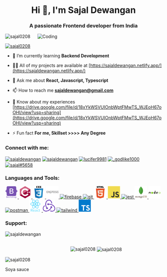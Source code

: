 <h1 align="center">Hi 👋, I'm Sajal Dewangan</h1>
<h3 align="center">A passionate Frontend developer from India</h3>
<img align="right" alt="Coding" width="400" src="https://cdn.dribbble.com/users/1162077/screenshots/3848914/programmer.gif" >

<p align="left"> <img src="https://komarev.com/ghpvc/?username=sajal0208&label=Profile%20views&color=0e75b6&style=flat" alt="sajal0208" /> </p>

<p align="left"> <a href="https://github.com/ryo-ma/github-profile-trophy"><img src="https://github-profile-trophy.vercel.app/?username=sajal0208" alt="sajal0208" /></a> </p>

- 🌱 I’m currently learning **Backend Development**

- 👨‍💻 All of my projects are available at [https://sajaldewangan.netlify.app/](https://sajaldewangan.netlify.app/)

- 💬 Ask me about **React, Javascript, Typescript**

- 📫 How to reach me **sajaldewangan@gmail.com**

- 📄 Know about my experiences [https://drive.google.com/file/d/18xYkWSVUIOnbWptFMwTS_WJEoH67oOHI/view?usp=sharing](https://drive.google.com/file/d/18xYkWSVUIOnbWptFMwTS_WJEoH67oOHI/view?usp=sharing)

- ⚡ Fun fact **For me, Skillset >>>> Any Degree**

<h3 align="left">Connect with me:</h3>
<p align="left">
<a href="https://linkedin.com/in/sajaldewangan" target="blank"><img align="center" src="https://raw.githubusercontent.com/rahuldkjain/github-profile-readme-generator/master/src/images/icons/Social/linked-in-alt.svg" alt="sajaldewangan" height="30" width="40" /></a>
<a href="https://instagram.com/sajaldewangan" target="blank"><img align="center" src="https://raw.githubusercontent.com/rahuldkjain/github-profile-readme-generator/master/src/images/icons/Social/instagram.svg" alt="sajaldewangan" height="30" width="40" /></a>
<a href="https://www.codechef.com/users/lucifer9981" target="blank"><img align="center" src="https://cdn.jsdelivr.net/npm/simple-icons@3.1.0/icons/codechef.svg" alt="lucifer9981" height="30" width="40" /></a>
<a href="https://www.leetcode.com/_godlike1000" target="blank"><img align="center" src="https://raw.githubusercontent.com/rahuldkjain/github-profile-readme-generator/master/src/images/icons/Social/leet-code.svg" alt="_godlike1000" height="30" width="40" /></a>
<a href="https://discord.gg/sajal#5658" target="blank"><img align="center" src="https://raw.githubusercontent.com/rahuldkjain/github-profile-readme-generator/master/src/images/icons/Social/discord.svg" alt="sajal#5658" height="30" width="40" /></a>
</p>

<h3 align="left">Languages and Tools:</h3>
<p align="left"> <a href="https://getbootstrap.com" target="_blank" rel="noreferrer"> <img src="https://raw.githubusercontent.com/devicons/devicon/master/icons/bootstrap/bootstrap-plain-wordmark.svg" alt="bootstrap" width="40" height="40"/> </a> <a href="https://www.w3schools.com/cpp/" target="_blank" rel="noreferrer"> <img src="https://raw.githubusercontent.com/devicons/devicon/master/icons/cplusplus/cplusplus-original.svg" alt="cplusplus" width="40" height="40"/> </a> <a href="https://www.w3schools.com/css/" target="_blank" rel="noreferrer"> <img src="https://raw.githubusercontent.com/devicons/devicon/master/icons/css3/css3-original-wordmark.svg" alt="css3" width="40" height="40"/> </a> <a href="https://expressjs.com" target="_blank" rel="noreferrer"> <img src="https://raw.githubusercontent.com/devicons/devicon/master/icons/express/express-original-wordmark.svg" alt="express" width="40" height="40"/> </a> <a href="https://firebase.google.com/" target="_blank" rel="noreferrer"> <img src="https://www.vectorlogo.zone/logos/firebase/firebase-icon.svg" alt="firebase" width="40" height="40"/> </a> <a href="https://git-scm.com/" target="_blank" rel="noreferrer"> <img src="https://www.vectorlogo.zone/logos/git-scm/git-scm-icon.svg" alt="git" width="40" height="40"/> </a> <a href="https://www.w3.org/html/" target="_blank" rel="noreferrer"> <img src="https://raw.githubusercontent.com/devicons/devicon/master/icons/html5/html5-original-wordmark.svg" alt="html5" width="40" height="40"/> </a> <a href="https://developer.mozilla.org/en-US/docs/Web/JavaScript" target="_blank" rel="noreferrer"> <img src="https://raw.githubusercontent.com/devicons/devicon/master/icons/javascript/javascript-original.svg" alt="javascript" width="40" height="40"/> </a> <a href="https://jestjs.io" target="_blank" rel="noreferrer"> <img src="https://www.vectorlogo.zone/logos/jestjsio/jestjsio-icon.svg" alt="jest" width="40" height="40"/> </a> <a href="https://www.mongodb.com/" target="_blank" rel="noreferrer"> <img src="https://raw.githubusercontent.com/devicons/devicon/master/icons/mongodb/mongodb-original-wordmark.svg" alt="mongodb" width="40" height="40"/> </a> <a href="https://nodejs.org" target="_blank" rel="noreferrer"> <img src="https://raw.githubusercontent.com/devicons/devicon/master/icons/nodejs/nodejs-original-wordmark.svg" alt="nodejs" width="40" height="40"/> </a> <a href="https://postman.com" target="_blank" rel="noreferrer"> <img src="https://www.vectorlogo.zone/logos/getpostman/getpostman-icon.svg" alt="postman" width="40" height="40"/> </a> <a href="https://reactjs.org/" target="_blank" rel="noreferrer"> <img src="https://raw.githubusercontent.com/devicons/devicon/master/icons/react/react-original-wordmark.svg" alt="react" width="40" height="40"/> </a> <a href="https://redux.js.org" target="_blank" rel="noreferrer"> <img src="https://raw.githubusercontent.com/devicons/devicon/master/icons/redux/redux-original.svg" alt="redux" width="40" height="40"/> </a> <a href="https://tailwindcss.com/" target="_blank" rel="noreferrer"> <img src="https://www.vectorlogo.zone/logos/tailwindcss/tailwindcss-icon.svg" alt="tailwind" width="40" height="40"/> </a> <a href="https://www.typescriptlang.org/" target="_blank" rel="noreferrer"> <img src="https://raw.githubusercontent.com/devicons/devicon/master/icons/typescript/typescript-original.svg" alt="typescript" width="40" height="40"/> </a> </p>

<h3 align="left">Support:</h3>
<p><a href="https://www.buymeacoffee.com/sajaldewangan"> <img align="left" src="https://cdn.buymeacoffee.com/buttons/v2/default-yellow.png" height="50" width="210" alt="sajaldewangan" /></a></p><br><br>

<p><img align="left" src="https://github-readme-stats.vercel.app/api/top-langs?username=sajal0208&show_icons=true&locale=en&layout=compact" alt="sajal0208" /></p>

<p>&nbsp;<img align="center" src="https://github-readme-stats.vercel.app/api?username=sajal0208&show_icons=true&locale=en" alt="sajal0208" /></p>

<p><img align="center" src="https://github-readme-streak-stats.herokuapp.com/?user=sajal0208&" alt="sajal0208" /></p>

Soya sauce
